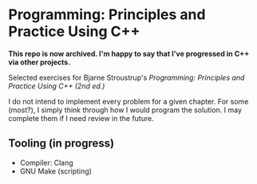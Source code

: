 # Programming: Principles and Practice Using C++
**This repo is now archived. I'm happy to say that I've progressed in C++ via other projects.**

Selected exercises for Bjarne Stroustrup's *Programming: Principles and Practice Using C++ (2nd ed.)*

I do not intend to implement every problem for a given chapter. For some (most?), I simply think through how I would program the solution. I may complete them if I need review in the future.

## Tooling (in progress)

- Compiler: Clang
- GNU Make (scripting)
